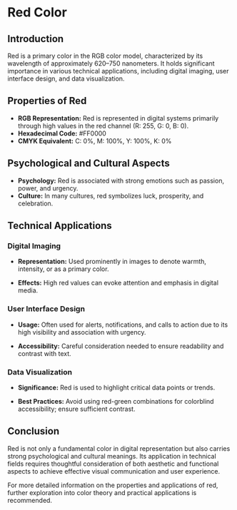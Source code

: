 # Red Color

## Introduction

Red is a primary color in the RGB color model, characterized by its wavelength of approximately 620–750 nanometers. It holds significant importance in various technical applications, including digital imaging, user interface design, and data visualization.

## Properties of Red

- **RGB Representation:** Red is represented in digital systems primarily through high values in the red channel (R: 255, G: 0, B: 0).
- **Hexadecimal Code:** #FF0000
- **CMYK Equivalent:** C: 0%, M: 100%, Y: 100%, K: 0%

## Psychological and Cultural Aspects

- **Psychology:** Red is associated with strong emotions such as passion, power, and urgency.
- **Culture:** In many cultures, red symbolizes luck, prosperity, and celebration.

## Technical Applications

### Digital Imaging

- **Representation:** Used prominently in images to denote warmth, intensity, or as a primary color.

- **Effects:** High red values can evoke attention and emphasis in digital media.

### User Interface Design

- **Usage:** Often used for alerts, notifications, and calls to action due to its high visibility and association with urgency.

- **Accessibility:** Careful consideration needed to ensure readability and contrast with text.

### Data Visualization

- **Significance:** Red is used to highlight critical data points or trends.

- **Best Practices:** Avoid using red-green combinations for colorblind accessibility; ensure sufficient contrast.

## Conclusion

Red is not only a fundamental color in digital representation but also carries strong psychological and cultural meanings. Its application in technical fields requires thoughtful consideration of both aesthetic and functional aspects to achieve effective visual communication and user experience.

For more detailed information on the properties and applications of red, further exploration into color theory and practical applications is recommended.

